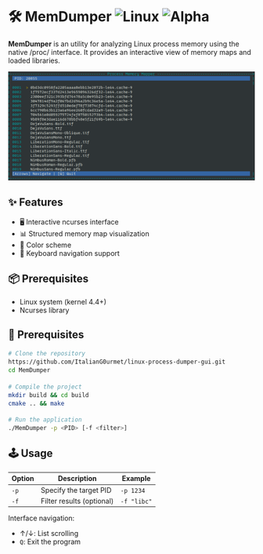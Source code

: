 # 🛠️ MemDumper ![Linux](https://img.shields.io/badge/Platform-Linux-only-blue) ![Alpha](https://img.shields.io/badge/Status-Alpha-red)

**MemDumper** is an utility for analyzing Linux process memory using the native /proc/ interface. It provides an interactive view of memory maps and loaded libraries.

![Screenshot](screenshot.png)

## ✨ Features
- 🖥️ Interactive ncurses interface
- 📊 Structured memory map visualization
- 🎨 Color scheme
- 📁 Keyboard navigation support

## 📦 Prerequisites
- Linux system (kernel 4.4+)
- Ncurses library

## 🚀 Prerequisites
```bash
# Clone the repository
https://github.com/ItalianG0urmet/linux-process-dumper-gui.git
cd MemDumper

# Compile the project
mkdir build && cd build
cmake .. && make

# Run the application
./MemDumper -p <PID> [-f <filter>]
```
## 🕹️ Usage
| Option  | Description                | 	Example                 |
|---------|----------------------------|--------------------------|
| `-p`    | 	Specify the target PID    | `-p 1234`               |
| `-f`    |   Filter results (optional) | `-f "libc"`             |

Interface navigation:
- ↑/↓: List scrolling
- `Q`: Exit the program
